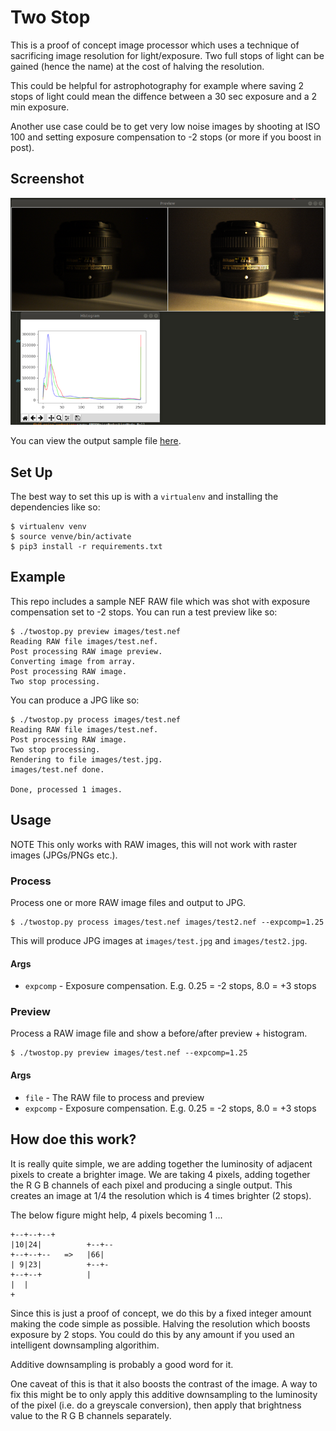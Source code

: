 
# Two Stop

This is a proof of concept image processor which uses a technique of sacrificing image resolution
for light/exposure. Two full stops of light can be gained (hence the name) at the cost of halving 
the resolution.

This could be helpful for astrophotography for example where saving 2 stops of light could mean the
diffence between a 30 sec exposure and a 2 min exposure.

Another use case could be to get very low noise images by shooting at ISO 100 and setting exposure 
compensation to -2 stops (or more if you boost in post).

## Screenshot

![Screenshot](images/screenshot.png)

You can view the output sample file [here](images/test.jpg).

## Set Up

The best way to set this up is with a `virtualenv` and installing the dependencies like so:

```
$ virtualenv venv
$ source venve/bin/activate
$ pip3 install -r requirements.txt
```

## Example

This repo includes a sample NEF RAW file which was shot with exposure compensation set to -2 stops. You can run a 
test preview like so:

```
$ ./twostop.py preview images/test.nef
Reading RAW file images/test.nef.
Post processing RAW image preview.
Converting image from array.
Post processing RAW image.
Two stop processing.
```

You can produce a JPG like so:

```
$ ./twostop.py process images/test.nef
Reading RAW file images/test.nef.
Post processing RAW image.
Two stop processing.
Rendering to file images/test.jpg.
images/test.nef done.

Done, processed 1 images.
```

## Usage

NOTE This only works with RAW images, this will not work with raster images (JPGs/PNGs etc.).

### Process

Process one or more RAW image files and output to JPG.

```
$ ./twostop.py process images/test.nef images/test2.nef --expcomp=1.25
```

This will produce JPG images at `images/test.jpg` and `images/test2.jpg`.

#### Args

- `expcomp` - Exposure compensation. E.g. 0.25 = -2 stops, 8.0 = +3 stops

### Preview

Process a RAW image file and show a before/after preview + histogram.

```
$ ./twostop.py preview images/test.nef --expcomp=1.25
```

#### Args

- `file` - The RAW file to process and preview
- `expcomp` - Exposure compensation. E.g. 0.25 = -2 stops, 8.0 = +3 stops


## How doe this work?

It is really quite simple, we are adding together the luminosity of adjacent pixels to create a brighter image. We are taking
4 pixels, adding together the R G B channels of each pixel and producing a single output. This creates an image at 1/4 the 
resolution which is 4 times brighter (2 stops).

The below figure might help, 4 pixels becoming 1 ...


```
+--+--+--+
|10|24|          +--+--
+--+--+--   =>   |66|
| 9|23|          +--+-
+--+--+          |
|  |
+
```

Since this is just a proof of concept, we do this by a fixed integer amount making the code simple as possible. Halving the 
resolution which boosts exposure by 2 stops. You could do this by any amount if you used an intelligent downsampling algorithim. 

Additive downsampling is probably a good word for it.

One caveat of this is that it also boosts the contrast of the image. A way to fix this might be to only apply this additive downsampling
to the luminosity of the pixel (i.e. do a greyscale conversion), then apply that brightness value to the R G B channels separately.
